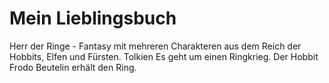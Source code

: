 # Mein Lieblingsbuch

Herr der Ringe - Fantasy mit mehreren Charakteren aus dem Reich der Hobbits, Elfen und Fürsten.
Tolkien
Es geht um einen Ringkrieg. Der Hobbit Frodo Beutelin erhält den Ring.